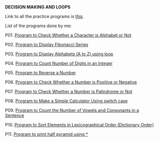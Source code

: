 **DECISION MAKING AND LOOPS**

Link to all the practice programs is [this](https://www.programiz.com/java-programming/examples).

List of the programs done by me:

P01. [Program to Check Whether a Character is Alphabet or Not](https://github.com/shrutiisharma/NAAD/blob/master/src/Streamliners/Task0/_3_DecisionMakingAndLoops/P01.java)

P02. [Program to Display Fibonacci Series](https://github.com/shrutiisharma/NAAD/blob/master/src/Streamliners/Task0/_3_DecisionMakingAndLoops/P02.java)

P03. [Program to Display Alphabets (A to Z) using loop](https://github.com/shrutiisharma/NAAD/blob/master/src/Streamliners/Task0/_3_DecisionMakingAndLoops/P03.java)

P04. [Program to Count Number of Digits in an Integer](https://github.com/shrutiisharma/NAAD/blob/master/src/Streamliners/Task0/_3_DecisionMakingAndLoops/P04.java)

P05. [Program to Reverse a Number](https://github.com/shrutiisharma/NAAD/blob/master/src/Streamliners/Task0/_3_DecisionMakingAndLoops/P05.java)

P06. [Program to Check Whether a Number is Positive or Negative](https://github.com/shrutiisharma/NAAD/blob/master/src/Streamliners/Task0/_3_DecisionMakingAndLoops/P06.java)

P07. [Program to Check Whether a Number is Palindrome or Not](https://github.com/shrutiisharma/NAAD/blob/master/src/Streamliners/Task0/_3_DecisionMakingAndLoops/P07.java)

P08. [Program to Make a Simple Calculator Using switch case](https://github.com/shrutiisharma/NAAD/blob/master/src/Streamliners/Task0/_3_DecisionMakingAndLoops/P08.java)

P09. [Program to Count the Number of Vowels and Consonants in a Sentence](https://github.com/shrutiisharma/NAAD/blob/master/src/Streamliners/Task0/_3_DecisionMakingAndLoops/P09.java)

P10. [Program to Sort Elements in Lexicographical Order (Dictionary Order)](https://github.com/shrutiisharma/NAAD/blob/master/src/Streamliners/Task0/_3_DecisionMakingAndLoops/P10.java)

P11. [Program to print half pyramid using *](https://github.com/shrutiisharma/NAAD/blob/master/src/Streamliners/Task0/_3_DecisionMakingAndLoops/P11.java)
